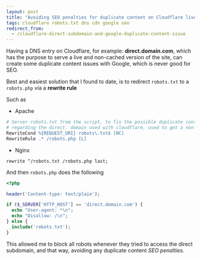 ```yaml
---
layout: post
title: "Avoiding SEO penalties for duplicate content on Cloudflare live/non-cached subdomains"
tags: cloudflare robots.txt dns cdn google seo
redirect_from:
  - /cloudflare-direct-subdomain-and-google-duplicate-content-issue
---
```


Having a DNS entry on Cloudflare, for example: **direct.domain.com**, which has the purpose to
serve a live and non-cached version of the site, can create some duplicate content issues with Google,
which is never good for SEO.

Best and easiest solution that I found to date, is to redirect `robots.txt` to a `robots.php` via a **rewrite rule**

Such as

- Apache
```apache
# Server robots.txt from the script, to fix the possible duplicate content on google,
# regarding the direct. domain used with cloudflare, used to get a non-cached view.
RewriteCond %{REQUEST_URI} robots\.txt$ [NC]
RewriteRule .* /robots.php [L]
```

- Nginx
```nginx
rewrite ^/robots.txt /robots.php last;
```

And then `robots.php` does the following

```php
<?php

header('Content-type: text/plain');

if ($_SERVER['HTTP_HOST'] == 'direct.domain.com') {
  echo "User-agent: *\n";
  echo "Disallow: /\n";
} else {
  include('robots.txt');
}
```

This allowed me to block all robots whenever they tried to access the direct subdomain,
and that way, avoiding any duplicate content *SEO penalties*.
